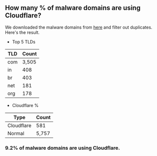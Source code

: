 ## How many % of malware domains are using Cloudflare?


We downloaded the malware domains from [here](https://urlhaus.abuse.ch) and filter out duplicates.
Here's the result.


[//]: # (start replacement)


- Top 5 TLDs

| TLD | Count |
| --- | --- |
| com | 3,505 |
| in | 408 |
| br | 403 |
| net | 181 |
| org | 178 |


- Cloudflare %

| Type | Count |
| --- | --- |
| Cloudflare | 581 |
| Normal | 5,757 |


### 9.2% of malware domains are using Cloudflare.